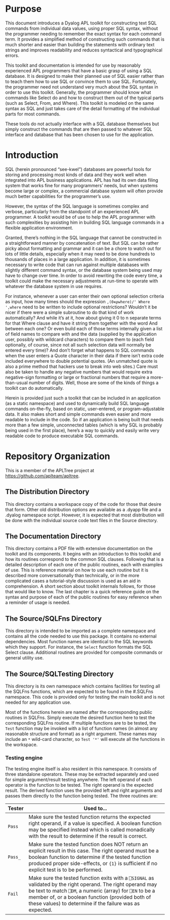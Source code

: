 # Purpose

This document introduces a Dyalog APL toolkit for constructing text SQL commands from individual data values, using proper SQL syntax, without the programmer needing to remember the exact syntax for each command term.  It provides a simplified method of constructing such commands that is much shorter and easier than building the statements with ordinary text strings and improves readability and reduces syntactical and typographical errors.

This toolkit and documentation is intended for use by reasonably experienced APL programmers that have a basic grasp of using a SQL database.  It is designed to make their planned use of SQL easier rather than to teach them how to use SQL or convince them to use SQL.  Fortunately, the programmer need not understand very much about the SQL syntax in order to use this toolkit.  Generally, the programmer should know what commands like Select do and how to construct them out of the typical parts (such as Select, From, and Where).  This toolkit is modeled on the same syntax as SQL and just takes care of the detail formatting of the individual parts for most commands.

These tools do not actually interface with a SQL database themselves but simply construct the commands that are then passed to whatever SQL interface and database that has been chosen to use for the application.

# Introduction

SQL (herein pronounced “see-kwel”) databases are powerful tools for storing and processing most kinds of data and they work well when integrated into APL business applications.  APL has had its own data filing system that works fine for many programmers’ needs, but when systems become large or complex, a commercial database system will often provide much better capabilities for the programmer’s use.

However, the syntax of the SQL language is sometimes complex and verbose, particularly from the standpoint of an experienced APL programmer.  A toolkit would be of use to help the APL programmer with such complexities by assisting him in building SQL language commands in a flexible application environment.

Granted, there’s nothing in the SQL language that cannot be constructed in a straightforward manner by concatenation of text.  But SQL can be rather picky about formatting and grammar and it can be a chore to watch out for lots of little details, especially when it may need to be done hundreds to thousands of places in a large application.  In addition, it is sometimes necessary to write code that can run against multiple databases with slightly different command syntax, or the database system being used may have to change over time.  In order to avoid rewriting the code every time, a toolkit could make the necessary adjustments at run-time to operate with whatever the database system in use requires.

For instance, whenever a user can enter their own optional selection criteria as input, how many times should the expression `,(0∊⍴where)/' Where ',where` need to be written to include optional restrictions? Wouldn’t it be nicer if there were a simple subroutine to do that kind of work automatically?  And while it’s at it, how about giving it 0 to n separate terms for that Where clause and have it string them together with the word And between each one?  Or even build each of those terms internally given a list of field names to compare with and the data (supplied by the application user, possibly with wildcard characters) to compare them to (each field optionally, of course, since not all such selection data will normally be entered every time)?  And don’t forget what happens to SQL commands when the user enters a Quote character in their data if there isn’t extra code included everywhere to double potential quotes.  (An unmatched quote is also a prime method that hackers use to break into web sites.)  Care must also be taken to handle any negative numbers that would require extra negative-sign formatting or large or fractional numbers that require a more-than-usual number of digits.  Well, those are some of the kinds of things a toolkit can do automatically.

Herein is provided just such a toolkit that can be included in an application (as a static namespace) and used to dynamically build SQL language commands on-the-fly, based on static, user-entered, or program-adjustable data.  It also makes short and simple commands even easier and more readable to include in the code.  So if an application is being built that needs more than a few simple, unconnected tables (which is why SQL is probably being used in the first place), here’s a way to quickly and easily write very readable code to produce executable SQL commands.

# Repository Organization

This is a member of the APLTree project at https://github.com/aplteam/apltree.

## The Distribution Directory

This directory contains a workspace copy of the code for those that desire that form.  Other old distribution options are available as a .dyapp file and a .dyalog namespace script.  However, it is expected that most distribution will be done with the individual source code text files in the Source directory.

## The Documentation Directory

This directory contains a PDF file with extensive documentation on the toolkit and its components.  It begins with an introduction to this toolkit and how its routines correspond to the common SQL clauses.  Following that is a detailed description of each one of the public routines, each with examples of use.  This is reference material on how to use each routine but it is described more conversationally than technically, or in the more complicated cases a tutorial-style discussion is used as an aid in comprehension.  A short section about toolkit internals follows, for those that would like to know.  The last chapter is a quick reference guide on the syntax and purpose of each of the public routines for easy reference when a reminder of usage is needed.

## The Source/SQLFns Directory

This directory is intended to be imported as a complete namespace and contains all the code needed to use this package.  It contains no external dependencies.  Most function names are identical to the SQL keywords which they support.  For instance, the `Select` function formats the SQL Select clause.  Additional routines are provided for composite commands or general utility use.

## The Source/SQLTesting Directory

This directory is its own namespace which contains facilities for testing all the SQLFns functions, which are expected to be found in the #.SQLFns namespace.  This code is provided only for testing the main toolkit and is not needed for any application use.

Most of the functions herein are named after the corresponding public routines in SQLFns.  Simply execute the desired function here to test the corresponding SQLFns routine.  If multiple functions are to be tested, the `Test` function may be invoked with a list of function names (in almost any reasonable structure and format) as a right argument.  These names may include an `*` wild-card character, so `Test '*'` will execute all the functions in the workspace.

### Testing engine

The testing engine itself is also resident in this namespace.  It consists of three standalone operators.  These may be extracted separately and used for simple argument/result testing anywhere.  The left operand of each operator is the function to be tested.  The right operand is the expected result.  The derived function uses the provided left and right arguments and passes them directly to the function being tested.  The three routines are:

Tester | Used to...
------ | ----------
`Pass` | Make sure the tested function returns the expected right operand, if a value is specified.  A boolean function may be specified instead which is called monadically with the result to determine if the result is correct.
`Pass_` | Make sure the tested function does NOT return an explicit result in this case.  The right operand must be a boolean function to determine if the tested function produced proper side-effects, or `{1}` is sufficient if no explicit test is to be performed.
`Fail` | Make sure the tested function exits with a `⎕SIGNAL` as validated by the right operand.  The right operand may be text to match `⎕DM`, a numeric (array) for `⎕EN` to be a member of, or a boolean function (provided both of these values) to determine if the failure was as expected.
